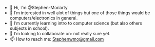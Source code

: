 - 👋 Hi, I’m @Stephen-Moriarty
- 👀 I’m interested in well alot of things but one of those things would be computers/electronics in general.
- 🌱 I’m currently learning intro to computer science (but also others subjects in school).
- 💞️ I’m looking to collaborate on: not really sure yet.
- 📫 How to reach me: Stephenwmo@gmail.com

<!---
Stephen-Moriarty/Stephen-Moriarty is a ✨ special ✨ repository because its `README.md` (this file) appears on your GitHub profile.
You can click the Preview link to take a look at your changes.
--->
